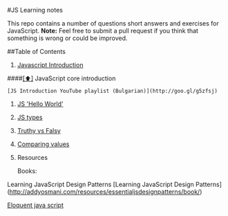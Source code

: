 #JS Learning notes

This repo contains a number of questions short answers and exercises for JavaScript.
**Note:** Feel free to submit a pull request if you think that something is wrong or could be improved.
  
##Table of Contents

  1. [Javascript Introduction](#js-basics)
  
  
####[[⬆]](#toc) <a name='js-basics'></a>JavaScript core introduction
  
    [JS Introduction YouTube playlist (Bulgarian)](http://goo.gl/g5zfsj)

  1. [JS 'Hello World'](CoreJavaScript/JS.md#b1)
  1. [JS types](CoreJavaScript/JS.md#b2)
  1. [Truthy vs Falsy](CoreJavaScript/JS.md#b3)
  1. [Comparing values](JSIntroduction/JS.md#b301)

1. Resources

   Books:

Learning JavaScript Design Patterns
        [Learning JavaScript Design Patterns] (http://addyosmani.com/resources/essentialjsdesignpatterns/book/)

 [Eloquent java script](http://eloquentjavascript.net/)